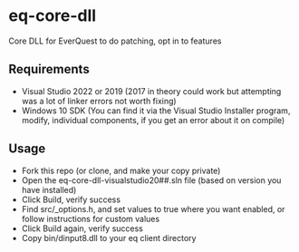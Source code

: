 # eq-core-dll
Core DLL for EverQuest to do patching, opt in to features

## Requirements
- Visual Studio 2022 or 2019 (2017 in theory could work but attempting was a lot of linker errors not worth fixing)
- Windows 10 SDK (You can find it via the Visual Studio Installer program, modify, individual components, if you get an error about it on compile)

## Usage

- Fork this repo (or clone, and make your copy private)
- Open the eq-core-dll-visualstudio20##.sln file (based on version you have installed)
- Click Build, verify success
- Find src/_options.h, and set values to true where you want enabled, or follow instructions for custom values
- Click Build again, verify success
- Copy bin/dinput8.dll to your eq client directory